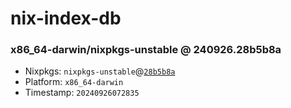 # nix-index-db
### x86_64-darwin/nixpkgs-unstable @ 240926.28b5b8a
- Nixpkgs: `nixpkgs-unstable`@[`28b5b8a`](https://github.com/NixOS/nixpkgs/commit/28b5b8af91ffd2623e995e20aee56510db49001a)
- Platform: `x86_64-darwin`
- Timestamp: `20240926072835`
